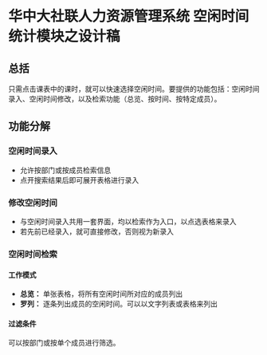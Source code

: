 # 华中大社联人力资源管理系统 空闲时间统计模块之设计稿
## 总括
只需点击课表中的课时，就可以快速选择空闲时间。要提供的功能包括：空闲时间录入、空闲时间修改，以及检索功能（总览、按时间、按特定成员）。
## 功能分解
### 空闲时间录入
- 允许按部门或按成员检索信息
- 点开搜索结果后即可展开表格进行录入

### 修改空闲时间
- 与空闲时间录入共用一套界面，均以检索作为入口，以点选表格来录入
- 若先前已经录入，就可直接修改，否则视为新录入

### 空闲时间检索

#### 工作模式
- **总览：** 单张表格，将所有空闲时间所对应的成员列出
- **罗列：** 逐条列出成员的空闲时间。可以以文字列表或表格来列出

#### 过滤条件
可以按部门或按单个成员进行筛选。
